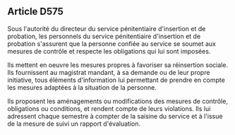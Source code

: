 Article D575
----
Sous l'autorité du directeur du service pénitentiaire d'insertion et de
probation, les personnels du service pénitentiaire d'insertion et de probation
s'assurent que la personne confiée au service se soumet aux mesures de contrôle
et respecte les obligations qui lui sont imposées.

Ils mettent en oeuvre les mesures propres à favoriser sa réinsertion sociale.
Ils fournissent au magistrat mandant, à sa demande ou de leur propre initiative,
tous éléments d'information lui permettant de prendre en compte les mesures
adaptées à la situation de la personne.

Ils proposent les aménagements ou modifications des mesures de contrôle,
obligations ou conditions, et rendent compte de leurs violations. Ils lui
adressent chaque semestre à compter de la saisine du service et à l'issue de la
mesure de suivi un rapport d'évaluation.
